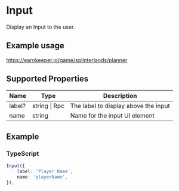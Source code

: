 # Input

Display an Input to the user.

## Example usage

<https://earnkeeper.io/game/splinterlands/planner>

## Supported Properties

| Name   | Type          | Description                          |
| ------ | ------------- | ------------------------------------ |
| label? | string \| Rpc | The label to display above the input |
| name   | string        | Name for the input UI element        |

## Example

### TypeScript

```typescript
Input({
    label: 'Player Name',
    name: 'playerName',
}),
```
